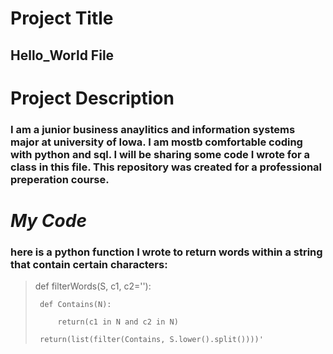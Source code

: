 # Project Title
## **Hello_World File**

# Project Description
### I am a junior business anaylitics and information systems major at university of Iowa. I am mostb comfortable coding with python and sql. I will be sharing some code I wrote for a class in this file. This repository was created for a professional preperation course.

# *My Code*
### here is a python function I wrote to return words within a string that contain certain characters:

> def filterWords(S, c1, c2=''):
> 
>      def Contains(N):
>      
>          return(c1 in N and c2 in N)
>          
>      return(list(filter(Contains, S.lower().split())))'
